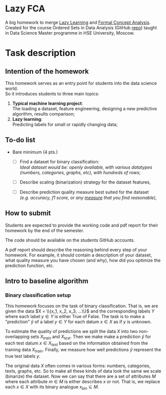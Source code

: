 # Lazy FCA

A big homework to merge [Lazy Learning](https://en.wikipedia.org/wiki/Lazy_learning)
and [Formal Concept Analysis](https://en.wikipedia.org/wiki/Formal_concept_analysis).
Created for the course Ordered Sets in Data Analysis (GitHub [repo](https://github.com/AndrewDiv/FCALC))
taught in Data Science Master programme in HSE University, Moscow. 

# Task description

## Intention of the homework
 
This homework serves as an entry point for students into the data science world.     
So it introduces students to three main topics: 
1. **Typical machine learning project**: \
   The loading a dataset, feature engineering, designing a new predictive algorithm, results comparison;     
2. **Lazy learning**: \
   Predicting labels for small or rapidly changing data; 

## To-do list

* Bare minimum (4 pts.)
  * [ ] Find a dataset for binary classification:\
  _Ideal dataset would be: openly available, with various datatypes (numbers, categories, graphs, etc),
  with hundreds of rows_;
  * [ ] Describe scaling (binarization) strategy for the dataset features,
  * [ ] Describe prediction quality measure best suited for the dataset \
   _(e.g. accuracy, f1 score, or any 
  [measure](https://en.wikipedia.org/wiki/Evaluation_of_binary_classifiers) that you find reasonable)_,
   

## How to submit

Students are expected to provide the working code and pdf report for their homework by the end of the semester. 

The code should be available on the students GitHub accounts.

A pdf report should describe the reasoning behind every step of your homework. For example,
it should contain a description of your dataset, what quality measure you have chosen (and why), 
how did you optimize the prediction function, etc.  

## Intro to baseline algorithm

### Binary classification setup

This homework focuses on the task of binary classification. 
That is, we are given the data $X = \\{x_1, x_2, x_3, ...\\}$
and the corresponding labels $Y$ where each label $y \in Y$ is either True of False.
The task is to make a "prediction" $\hat{y}$ of a label $y \in Y$ for each datum $x \in X$ as if $y$ is unknown.

To estimate the quality of predictions we split the data $X$ into two non-overlapping sets $X_{train}$ and $X_{test}$.
Then we make make a prediction $\hat{y}$ for each test datum $x \in X_{test}$
based on the information obtained from the training data $X_{train}$. 
Finally, we measure how well predictions $\hat{y}$ represent the true test labels $y$.  

The original data $X$ often comes in various forms: numbers, categories, texts, graphs, etc.
So to make all these kinds of data look the same we scale (binarize) the dataset. 
Now we can say that there are a set of attributes $M$ where each attribute $m \in M$ is either describes $x$ or not.
That is, we replace each $x \in X$ with its binary analogue $x_{bin} \subseteq M$.


